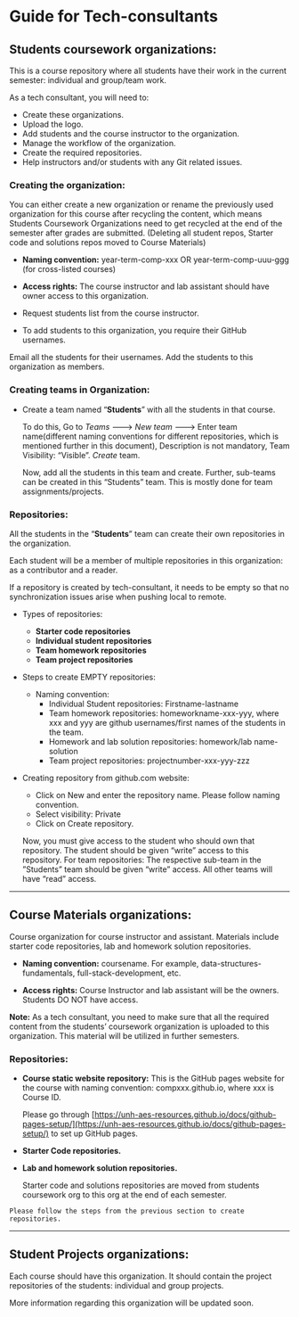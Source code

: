 # Guide for Tech-consultants

## Students coursework organizations:
This is a course repository where all students have their work in the current semester: individual and group/team work.

  As a tech consultant, you will need to:
  - Create these organizations.
  - Upload the logo.
  - Add students and the course instructor to the organization.
  - Manage the workflow of the organization.
  - Create the required repositories.
  - Help instructors and/or students with any Git related issues.

### Creating the organization:

  You can either create a new organization or rename the previously used organization for this course after recycling the content, which means Students Coursework Organizations need to get recycled at the end of the semester after grades are submitted. (Deleting all student repos, Starter code and solutions repos moved to Course Materials)

  - **Naming convention:**  year-term-comp-xxx OR year-term-comp-uuu-ggg (for cross-listed courses)

  - **Access rights:** The course instructor and lab assistant should have owner access to this organization.

  - Request students list from the course instructor.

  - To add students to this organization, you require their GitHub usernames.

Email all the students for their usernames.
Add the students to this organization as members.

### Creating teams in Organization:
  - Create a team named “**Students**” with all the students in that course.

    To do this,
	  Go to *Teams* ---> *New team* ---> Enter team name(different naming conventions for different repositories, which is mentioned further in this document), Description is not mandatory, Team Visibility: “Visible”. *Create* team.

    Now, add all the students in this team and create.
	  Further, sub-teams can be created in this “Students” team. This is mostly done for team assignments/projects.


### Repositories:

  All the students in the “**Students**” team can create their own repositories in the organization.

  Each student will be a member of multiple repositories in this organization: as a contributor and a reader.

  If a repository is created by tech-consultant, it needs to be empty so that no synchronization issues arise when pushing local to remote.

- Types of repositories:
    - **Starter code repositories**
    - **Individual student repositories**
    - **Team homework repositories**
    - **Team project repositories**


- Steps to create EMPTY repositories:
   - Naming convention:
      - Individual Student repositories: Firstname-lastname
      - Team homework repositories: homeworkname-xxx-yyy, where xxx and yyy are github usernames/first names of the students in the team.
      - Homework and lab solution repositories: homework/lab name-solution
      - Team project repositories: projectnumber-xxx-yyy-zzz


- Creating repository from github.com website:

   - Click on New and enter the repository name. Please follow naming convention.
   - Select visibility: Private
   - Click on Create repository.

   Now, you must give access to the student who should own that repository. The student should be given “write” access to this repository.
   For team repositories: The respective sub-team in the ”Students” team should be given “write” access. All other teams will have “read” access.

-------------------
## Course Materials organizations:
  Course organization for course instructor and assistant. Materials include starter code repositories, lab and homework solution repositories.

  - **Naming convention:** coursename. For example, data-structures-fundamentals, full-stack-development, etc.

  - **Access rights:** Course Instructor and lab assistant will be the owners. Students DO NOT have access.

  **Note:** As a tech consultant, you need to make sure that all the required content from the students’ coursework organization is uploaded to this organization. This material will be utilized in further semesters.


### Repositories:

- **Course static website repository:**
  This is the GitHub pages website for the course with naming convention: compxxx.github.io, where xxx is Course ID.

  Please go through [https://unh-aes-resources.github.io/docs/github-pages-setup/](https://unh-aes-resources.github.io/docs/github-pages-setup/) to set up GitHub pages.

- **Starter Code repositories.**
- **Lab and homework solution repositories.**

  Starter code and solutions repositories are moved from students coursework org to this org at the end of each semester.

``Please follow the steps from the previous section to create repositories. ``

---------
## Student Projects organizations:

Each course should have this organization. It should contain the project repositories of the students: individual and group projects.

More information regarding this organization will be updated soon.
